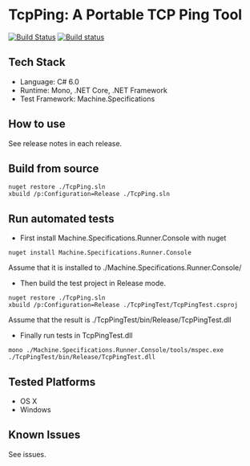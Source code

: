 # TcpPing: A Portable TCP Ping Tool

[![Build Status](https://travis-ci.org/MiffyLiye/TcpPing.svg?branch=master)](https://travis-ci.org/MiffyLiye/TcpPing)
[![Build status](https://ci.appveyor.com/api/projects/status/suru6w0479ddcb32/branch/master?svg=true)](https://ci.appveyor.com/project/MiffyLiye/tcpping/branch/master)



## Tech Stack
* Language: C# 6.0
* Runtime: Mono, .NET Core, .NET Framework
* Test Framework: Machine.Specifications

## How to use
See release notes in each release.

## Build from source
```shell
nuget restore ./TcpPing.sln
xbuild /p:Configuration=Release ./TcpPing.sln
```

## Run automated tests
* First install Machine.Specifications.Runner.Console with nuget
```shell
nuget install Machine.Specifications.Runner.Console
```
Assume that it is installed to ./Machine.Specifications.Runner.Console/

* Then build the test project in Release mode. 
```shell
nuget restore ./TcpPing.sln
xbuild /p:Configuration=Release ./TcpPingTest/TcpPingTest.csproj 
```
Assume that the result is ./TcpPingTest/bin/Release/TcpPingTest.dll

* Finally run tests in TcpPingTest.dll
```shell
mono ./Machine.Specifications.Runner.Console/tools/mspec.exe ./TcpPingTest/bin/Release/TcpPingTest.dll
```

## Tested Platforms
* OS X
* Windows

## Known Issues
See issues.
